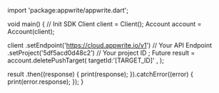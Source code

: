 import 'package:appwrite/appwrite.dart';

void main() { // Init SDK
  Client client = Client();
  Account account = Account(client);

  client
    .setEndpoint('https://cloud.appwrite.io/v1') // Your API Endpoint
    .setProject('5df5acd0d48c2') // Your project ID
  ;
  Future result = account.deletePushTarget(
    targetId:'[TARGET_ID]' ,
  );

  result
    .then((response) {
      print(response);
    }).catchError((error) {
      print(error.response);
  });
}
